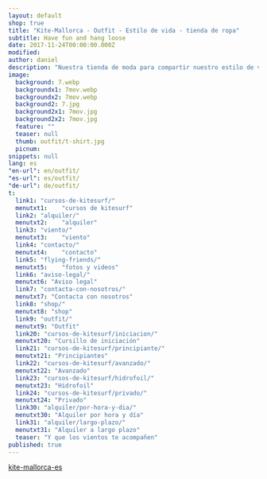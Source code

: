 ```yaml
---
layout: default
shop: true
title: "Kite-Mallorca - Outfit - Estilo de vida - tienda de ropa"
subtitle: Have fun and hang loose
date: 2017-11-24T00:00:00.000Z
modified: 
author: daniel
description: "Nuestra tienda de moda para compartir nuestro estilo de vida. Camisetas, chaquetas, sudaderas, gorros, bolsos, etc."
image: 
  background: 7.webp
  backgroundx1: 7mov.webp
  backgroundx2: 7mov.webp
  background2: 7.jpg
  background2x1: 7mov.jpg
  background2x2: 7mov.jpg
  feature: ""
  teaser: null
  thumb: outfit/t-shirt.jpg
  picnum:
snippets: null
lang: es
"en-url": en/outfit/
"es-url": es/outfit/
"de-url": de/outfit/
t:
  link1: "cursos-de-kitesurf/"
  menutxt1:    "cursos de kitesurf"
  link2: "alquiler/"
  menutxt2:    "alquiler"
  link3: "viento/"
  menutxt3:    "viento"
  link4: "contacto/"
  menutxt4:    "contacto"
  link5: "flying-friends/"
  menutxt5:    "fotos y videos"
  link6: "aviso-legal/"
  menutxt6: "Aviso legal"
  link7: "contacta-con-nosotros/"
  menutxt7: "Contacta con nosotros"
  link8: "shop/"
  menutxt8: "shop"
  link9: "outfit/"
  menutxt9: "Outfit"
  link20: "cursos-de-kitesurf/iniciacion/"
  menutxt20: "Cursillo de iniciación"
  link21: "cursos-de-kitesurf/principiante/"
  menutxt21: "Principiantes"
  link22: "cursos-de-kitesurf/avanzado/"
  menutxt22: "Avanzado"
  link23: "cursos-de-kitesurf/hidrofoil/"
  menutxt23: "Hidrofoil"
  link24: "cursos-de-kitesurf/privado/"
  menutxt24: "Privado"
  link30: "alquiler/por-hora-y-dia/"
  menutxt30: "Alquiler por hora y día"
  link31: "alquiler/largo-plazo/"
  menutxt31: "Alquiler a largo plazo"
  teaser: "Y que los vientos te acompañen"
published: true
---
```


<div id="myShop">
    <a href="//shop.spreadshirt.es/kite-mallorca-es">kite-mallorca-es</a>
</div>

<script>
    var spread_shop_config = {
        shopName: 'kite-mallorca-es',
        locale: 'es_ES',
        prefix: '//shop.spreadshirt.es',
        baseId: 'myShop'
    };
</script>

<script type="text/javascript"
        src="//shop.spreadshirt.es/shopfiles/shopclient/shopclient.nocache.js">
</script>